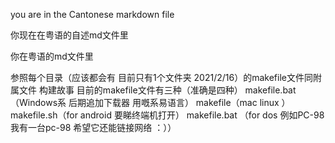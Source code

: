 you are in the Cantonese markdown file

你现在在粤语的自述md文件里

你在粤语的md文件里

参照每个目录（应该都会有 目前只有1个文件夹 2021/2/16）的makefile文件同附属文件 构建故事
目前的makefile文件有三种（准确是四种） makefile.bat（Windows系 后期追加下载器 用嘅系易语言） makefile（mac linux ） makefile.sh（for android 要睇终端机打开） makefile.bat
（for dos 例如PC-98 我有一台pc-98 希望它还能链接网络 ：））
